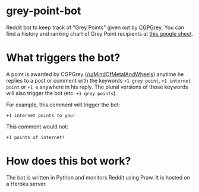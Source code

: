 # grey-point-bot

Reddit bot to keep track of "Grey Points" given out by [CGPGrey](https://www.youtube.com/cgpgrey). You can find a history and ranking chart of Grey Point recipients at [this google sheet](https://docs.google.com/spreadsheets/d/18_Y1TrcEZHHYesYX8lVO9BdbbEPWWMPaLZ1DONwOQjI/edit?usp=sharing).

# What triggers the bot?
A point is awarded by CGPGrey ([/u/MindOfMetalAndWheels](https://old.reddit.com/user/MindOfMetalAndWheels)) anytime he replies to a post or comment with the keywords `+1 grey point`, `+1 internet point` or `+1 ⚙️` anywhere in his reply. The plural versions of those keywords will also trigger the bot (etc. `+1 grey points`). 

For example, this comment will trigger the bot:  
``` 
+1 internet points to you!
```  
This comment would not:
```
+1 points of internet!
```

# How does this bot work?
The bot is written in Python and monitors Reddit using Praw. It is hosted on a Heroku server.
